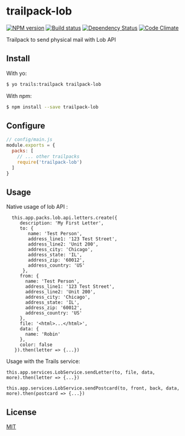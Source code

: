 # trailpack-lob

[![NPM version][npm-image]][npm-url]
[![Build status][ci-image]][ci-url]
[![Dependency Status][daviddm-image]][daviddm-url]
[![Code Climate][codeclimate-image]][codeclimate-url]

Trailpack to send physical mail with Lob API

## Install
With yo: 
```sh
$ yo trails:trailpack trailpack-lob
```

With npm:
```sh
$ npm install --save trailpack-lob
```

## Configure

```js
// config/main.js
module.exports = {
  packs: [
    // ... other trailpacks
    require('trailpack-lob')
  ]
}
```

## Usage
Native usage of lob API : 
```
  this.app.packs.lob.api.letters.create({
     description: 'My First Letter',
     to: {
        name: 'Test Person',
        address_line1: '123 Test Street',
        address_line2: 'Unit 200',
        address_city: 'Chicago',
        address_state: 'IL',
        address_zip: '60012',
        address_country: 'US'
      },
     from: {
       name: 'Test Person',
       address_line1: '123 Test Street',
       address_line2: 'Unit 200',
       address_city: 'Chicago',
       address_state: 'IL',
       address_zip: '60012',
       address_country: 'US'
     },
     file: '<html>...</html>',
     data: {
       name: 'Robin'
     },
     color: false
   }).then(letter => {...})
```

Usage with the Trails service: 
```
this.app.services.LobService.sendLetter(to, file, data, more).then(letter => {...}) 

this.app.services.LobService.sendPostcard(to, front, back, data, more).then(postcard => {...}) 
```


## License
[MIT](https://github.com/jaumard/trailpack-lob/blob/master/LICENSE)

[npm-image]: https://img.shields.io/npm/v/trailpack-lob.svg?style=flat-square
[npm-url]: https://npmjs.org/package/trailpack-lob
[ci-image]: https://img.shields.io/travis//trailpack-lob/master.svg?style=flat-square
[ci-url]: https://travis-ci.org//trailpack-lob
[daviddm-image]: http://img.shields.io/david//trailpack-lob.svg?style=flat-square
[daviddm-url]: https://david-dm.org//trailpack-lob
[codeclimate-image]: https://img.shields.io/codeclimate/github//trailpack-lob.svg?style=flat-square
[codeclimate-url]: https://codeclimate.com/github//trailpack-lob

